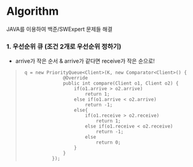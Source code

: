 # Algorithm
JAVA를 이용하여 백준/SWExpert 문제들 해결


### 1. 우선순위 큐 (조건 2개로 우선순위 정하기)
- arrive가 작은 순서 & arrive가 같다면 receive가 작은 순으로!

>      q = new PriorityQueue<Client>(K, new Comparator<Client>() {
>                    @Override
>                    public int compare(Client o1, Client o2) {
>                        if(o1.arrive > o2.arrive)
>                            return 1;
>                        else if(o1.arrive < o2.arrive)
>                            return -1;
>                        else{
>                            if(o1.receive > o2.receive)
>                                return 1;
>                            else if(o1.receive < o2.receive)
>                                return -1;
>                            else
>                                return 0;
>                        }
>                    }
>                });
